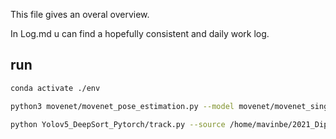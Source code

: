 This file gives an overal overview.

In Log.md u can find a hopefully consistent and daily work log.


## run

```bash
conda activate ./env
```

```bash
python3 movenet/movenet_pose_estimation.py --model movenet/movenet_single_pose_lightning_ptq_edgetpu.tflite --input movenet/squat.bmp
```

```bash
python Yolov5_DeepSort_Pytorch/track.py --source /home/mavinbe/2021_Diplom/2021_Diplom_Lab/Data/08_20211102141647/output014.mp4 --yolo_model Yolov5_DeepSort_Pytorch/yolov5/weights/crowdhuman_yolov5m.pt --classes 0 --show-vid --save-txt
```
